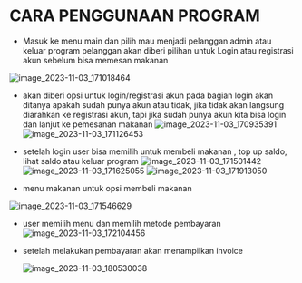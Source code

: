# CARA PENGGUNAAN PROGRAM
- Masuk ke menu main dan pilih mau menjadi pelanggan admin atau keluar program pelanggan akan diberi pilihan untuk Login atau registrasi akun sebelum bisa memesan makanan

![image_2023-11-03_171018464](https://github.com/PA-DASPRO-Kelompok-4/PA-DASPRO-KEL-4-/assets/144750420/24a9a6f1-5300-471b-afe5-03b14913fcf1)


- akan diberi opsi untuk login/registrasi akun pada bagian login akan ditanya apakah sudah punya akun atau tidak, jika tidak akan langsung diarahkan ke registrasi akun, tapi jika sudah punya akun kita bisa login dan lanjut ke pemesanan makanan
![image_2023-11-03_170935391](https://github.com/PA-DASPRO-Kelompok-4/PA-DASPRO-KEL-4-/assets/144750420/facbb876-d180-4980-99ee-31657eb97493)![image_2023-11-03_171126453](https://github.com/PA-DASPRO-Kelompok-4/PA-DASPRO-KEL-4-/assets/144750420/7edec92b-864c-4b95-b968-a9ab4f377d84)

- setelah login user bisa memilih untuk membeli makanan , top up saldo, lihat saldo atau keluar program
![image_2023-11-03_171501442](https://github.com/PA-DASPRO-Kelompok-4/PA-DASPRO-KEL-4-/assets/144750420/d6c827fc-88c9-4e67-85bc-9199c61d7381)![image_2023-11-03_171625055](https://github.com/PA-DASPRO-Kelompok-4/PA-DASPRO-KEL-4-/assets/144750420/9d910dc5-dff7-4574-b940-cb983d0a32a6) ![image_2023-11-03_171913050](https://github.com/PA-DASPRO-Kelompok-4/PA-DASPRO-KEL-4-/assets/144750420/37944b83-1b73-4d5c-8e19-183ab7cc294e)



 - menu makanan untuk opsi membeli makanan
 
  ![image_2023-11-03_171546629](https://github.com/PA-DASPRO-Kelompok-4/PA-DASPRO-KEL-4-/assets/144750420/9639a8db-3bab-42ed-bb48-ded1d7a52f0b)

- user memilih menu dan memilih metode pembayaran
  ![image_2023-11-03_172104456](https://github.com/PA-DASPRO-Kelompok-4/PA-DASPRO-KEL-4-/assets/144750420/84b3f875-fcc4-48fa-b6bf-5961a41d9b08)

- setelah melakukan pembayaran akan menampilkan invoice

  ![image_2023-11-03_180530038](https://github.com/PA-DASPRO-Kelompok-4/PA-DASPRO-KEL-4-/assets/144750420/3243a49b-54de-4166-b370-a8beb8758bb8)



